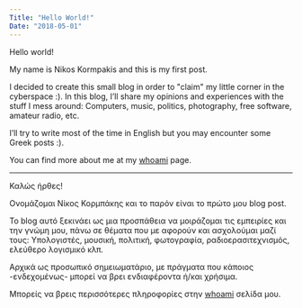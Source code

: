 ```yaml
---
Title: "Hello World!"
Date: "2018-05-01"
---
```


Hello world!

My name is Nikos Kormpakis and this is my first post.

I decided to create this small blog in order to "claim" my little corner in the
cyberspace :). In this blog, I’ll share my opinions and experiences with the
stuff I mess around: Computers, music, politics, photography, free software,
amateur radio, etc.

I’ll try to write most of the time in English but you may encounter some Greek
posts :).

You can find more about me at my [whoami](/whoami/) page.

---

Καλώς ήρθες!

Ονομάζομαι Νίκος Κορμπάκης και το παρόν είναι το πρώτο μου blog post.

Το blog αυτό ξεκινάει ως μια προσπάθεια να μοιράζομαι τις εμπειρίες και την
γνώμη μου, πάνω σε θέματα που με αφορούν και ασχολούμαι μαζί τους: Υπολογιστές,
μουσική, πολιτική, φωτογραφία, ραδιοερασιτεχνισμός, ελεύθερο λογισμικό κλπ.

Αρχικά ως προσωπικό σημειωματάριο, με πράγματα που κάποιος -ενδεχομένως- μπορεί
να βρει ενδιαφέροντα ή/και χρήσιμα.

Μπορείς να βρεις περισσότερες πληροφορίες στην [whoami](/whoami/) σελίδα μου.
